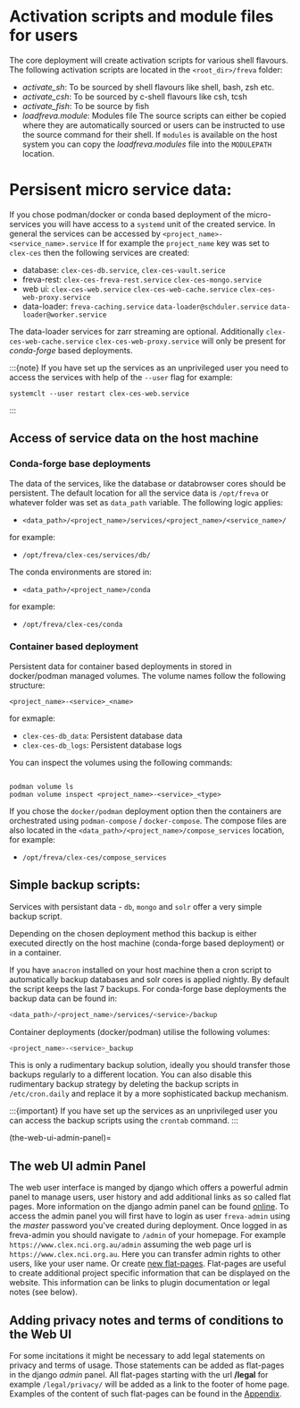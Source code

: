 # Activation scripts and module files for users
The core deployment will create activation scripts for various shell flavours.
The following activation scripts are located in the `<root_dir>/freva` folder:
* *activate_sh*: To be sourced by shell flavours like shell, bash, zsh etc.
* *activate_csh*: To be sourced by c-shell flavours like csh, tcsh
* *activate_fish*: To be source by fish
* *loadfreva.module*: Modules file
The source scripts can either be copied where they are automatically sourced
or users can be instructed to use the source command for their shell. If
`modules` is available on the host system you can copy the *loadfreva.modules*
file into the `MODULEPATH` location.


# Persisent micro service data:
If you chose podman/docker or conda based deployment of the micro-services
you will have access to a `systemd` unit of the created
service. In general the services can be accessed by
`<project_name>-<service_name>.service` If for example the `project_name`
key was set to `clex-ces` then the following services are created:

- database: `clex-ces-db.service`, `clex-ces-vault.serice`
- freva-rest: `clex-ces-freva-rest.service` `clex-ces-mongo.service`
- web ui: `clex-ces-web.service` `clex-ces-web-cache.service` `clex-ces-web-proxy.service`
- data-loader: `freva-caching.service` `data-loader@schduler.service` `data-loader@worker.service`

The data-loader services for zarr streaming are optional. Additionally
`clex-ces-web-cache.service` `clex-ces-web-proxy.service` will only be present
for *conda-forge* based deployments.

:::{note}
If you have set up the services as an unprivileged user you need
to access the services with help of the ``--user`` flag for example:

```console
systemclt --user restart clex-ces-web.service
```
:::

## Access of service data on the host machine

### Conda-forge base deployments
The data of the services, like the database or databrowser cores
should be persistent. The default location for all the service data
is `/opt/freva` or whatever folder was set as `data_path` variable.
The following logic applies:

- `<data_path>/<project_name>/services/<project_name>/<service_name>/`

for example:

- `/opt/freva/clex-ces/services/db/`

The conda environments are stored in:

- `<data_path>/<project_name>/conda`

for example:

- `/opt/freva/clex-ces/conda`

### Container based deployment
Persistent data for container based deployments in stored in docker/podman managed
volumes. The volume names follow the following structure:

`<project_name>-<service>_<name>`

for exmaple:
- `clex-ces-db_data`: Persistent database data
- `clex-ces-db_logs`: Persistent database logs

You can inspect the volumes using the following commands:

```console

podman volume ls
podman volume inspect <project_name>-<service>_<type>

```


If you chose the `docker/podman` deployment option then the containers are
orchestrated using `podman-compose` / `docker-compose`.
The compose files are also located in the `<data_path>/<project_name>/compose_services`
location, for example:

- `/opt/freva/clex-ces/compose_services`

## Simple backup scripts:
Services with persistant data - `db`, `mongo` and `solr` offer a very simple
backup script.

Depending on the chosen deployment method this backup is either executed directly on the
host machine (conda-forge based deployment) or in a container.

If you have `anacron` installed on your host machine then a cron script to
automatically backup databases and solr cores is applied nightly.
By default the script keeps the last 7 backups.
For conda-forge base deployments the backup data can be found in:

```bash
<data_path>/<project_name>/services/<service>/backup
```
Container deployments (docker/podman) utilise the following volumes:

```bash
<project_name>-<service>_backup
```

This is only a rudimentary backup solution, ideally you should transfer those
backups regularly to a different location. You can also disable this
rudimentary backup strategy by deleting the backup scripts in `/etc/cron.daily`
and replace it by a more sophisticated backup mechanism.


:::{important}
If you have set up the services as an unprivileged user you can
access the backup scripts using the `crontab` command.
:::

(the-web-ui-admin-panel)=
## The web UI admin Panel

The web user interface is manged by django which offers a powerful admin
panel to manage users, user history and add additional links as so called
flat pages. More information on the django admin panel can be found
[online](https://www.tutorialspoint.com/django/django_admin_interface.htm).
To access the admin panel you will first have to login as user `freva-admin`
using the *master* password you've created during deployment. Once logged in
as freva-admin you should navigate to `/admin` of your homepage. For example
`https://www.clex.nci.org.au/admin` assuming the web page url is
`https://www.clex.nci.org.au`. Here you can transfer admin rights to other
users, like your user name. Or create
[new flat-pages](https://docs.djangoproject.com/en/4.0/ref/contrib/flatpages/).
Flat-pages are useful to create additional project specific information that
can be displayed on the website. This information can be links to plugin
documentation or legal notes (see below).


## Adding privacy notes and terms of conditions to the Web UI
For some incitations it might be necessary to add legal statements on privacy
and terms of usage. Those statements can be added as flat-pages in the django
*admin* panel. All flat-pages starting with the url **/legal** for example
`/legal/privacy/` will be added as a link to the footer of home page. Examples
of the content of such flat-pages can be found in the [Appendix](LegalNotes).
